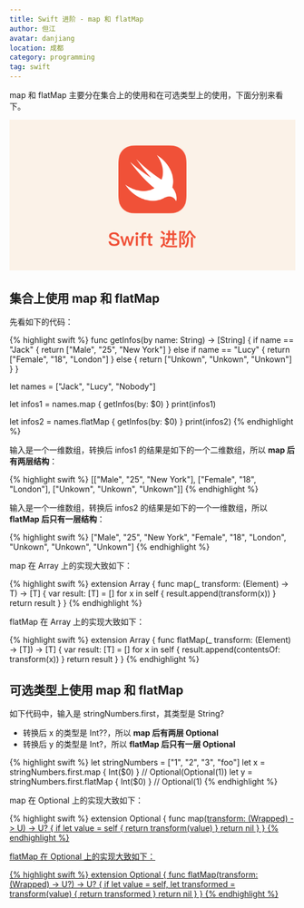 ```yaml
---
title: Swift 进阶 - map 和 flatMap
author: 但江
avatar: danjiang
location: 成都
category: programming
tag: swift
---
```


map 和 flatMap 主要分在集合上的使用和在可选类型上的使用，下面分别来看下。

![Advance Swift](/images/advance-swift.png)

## 集合上使用 map 和 flatMap

先看如下的代码：

{% highlight swift %}
func getInfos(by name: String) -> [String] {
    if name == "Jack" {
        return ["Male", "25", "New York"]
    } else if name == "Lucy" {
        return ["Female", "18", "London"]
    } else {
        return ["Unkown", "Unkown", "Unkown"]
    }
}

let names = ["Jack", "Lucy", "Nobody"]

let infos1 = names.map { getInfos(by: $0) }
print(infos1)

let infos2 = names.flatMap { getInfos(by: $0) }
print(infos2)
{% endhighlight %}

输入是一个一维数组，转换后 infos1 的结果是如下的一个二维数组，所以 **map 后有两层结构**：

{% highlight swift %}
[["Male", "25", "New York"], ["Female", "18", "London"], ["Unkown", "Unkown", "Unkown"]]
{% endhighlight %}

输入是一个一维数组，转换后 infos2 的结果是如下的一个一维数组，所以 **flatMap 后只有一层结构**：

{% highlight swift %}
["Male", "25", "New York", "Female", "18", "London", "Unkown", "Unkown", "Unkown"]
{% endhighlight %}

map 在 Array 上的实现大致如下：

{% highlight swift %}
extension Array {
    func map<T>(_ transform: (Element) -> T) -> [T] {
        var result: [T] = []
        for x in self {
            result.append(transform(x))
        }
        return result
    }
}
{% endhighlight %}

flatMap 在 Array 上的实现大致如下：

{% highlight swift %}
extension Array {
    func flatMap<T>(_ transform: (Element) -> [T]) -> [T] {
        var result: [T] = []
        for x in self {
            result.append(contentsOf: transform(x))
        }
        return result
    }
}
{% endhighlight %}

## 可选类型上使用 map 和 flatMap

如下代码中，输入是 stringNumbers.first，其类型是 String?

- 转换后 x 的类型是 Int??，所以 **map 后有两层 Optional**
- 转换后 y 的类型是 Int?，所以 **flatMap 后只有一层 Optional**

{% highlight swift %}
let stringNumbers = ["1", "2", "3", "foo"]
let x = stringNumbers.first.map { Int($0) } // Optional(Optional(1))
let y = stringNumbers.first.flatMap { Int($0) } // Optional(1)
{% endhighlight %}

map 在 Optional 上的实现大致如下：

{% highlight swift %}
extension Optional {
    func map<U>(transform: (Wrapped) -> U) -> U? {
        if let value = self  {
            return transform(value)
        }
        return nil
    }
}
{% endhighlight %}

flatMap 在 Optional 上的实现大致如下：

{% highlight swift %}
extension Optional {
    func flatMap<U>(transform: (Wrapped) -> U?) -> U? {
        if let value = self, let transformed = transform(value) {
            return transformed
        }
        return nil
    }
}
{% endhighlight %}
